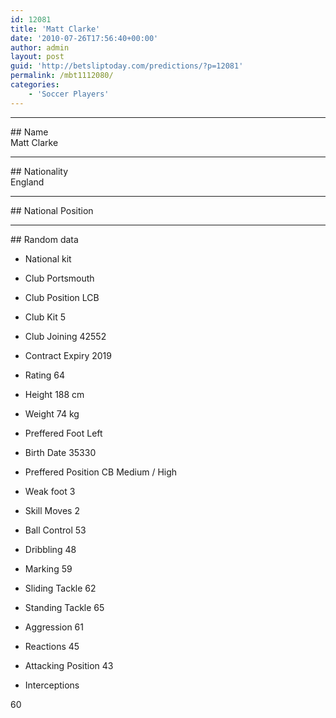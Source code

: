 ```yaml
---
id: 12081
title: 'Matt Clarke'
date: '2010-07-26T17:56:40+00:00'
author: admin
layout: post
guid: 'http://betsliptoday.com/predictions/?p=12081'
permalink: /mbt1112080/
categories:
    - 'Soccer Players'
---
```


- - - - - -

\## Name  
 Matt Clarke

- - - - - -

\## Nationality  
 England

- - - - - -

\## National Position

- - - - - -

\## Random data

- National kit
- Club
 Portsmouth

- Club Position
 LCB

- Club Kit
 5

- Club Joining
 42552

- Contract Expiry
 2019

- Rating
 64

- Height
 188 cm

- Weight
 74 kg

- Preffered Foot
 Left

- Birth Date
 35330

- Preffered Position
 CB Medium / High

- Weak foot
 3

- Skill Moves
 2

- Ball Control
 53

- Dribbling
 48

- Marking
 59

- Sliding Tackle
 62

- Standing Tackle
 65

- Aggression
 61

- Reactions
 45

- Attacking Position
 43

- Interceptions

 60